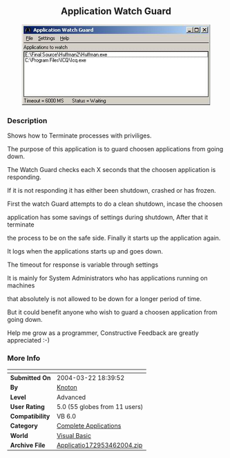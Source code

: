 ﻿<div align="center">

## Application Watch Guard

<img src="PIC200446254561872.jpg">
</div>

### Description

Shows how to Terminate processes with priviliges.

The purpose of this application is to guard choosen applications from going down.

The Watch Guard checks each X seconds that the choosen application is responding.

If it is not responding it has either been shutdown, crashed or has frozen.

First the watch Guard attempts to do a clean shutdown, incase the choosen

application has some savings of settings during shutdown, After that it terminate

the process to be on the safe side. Finally it starts up the application again.

It logs when the applications starts up and goes down.

The timeout for response is variable through settings

It is mainly for System Administrators who has applications running on machines

that absolutely is not allowed to be down for a longer period of time.

But it could benefit anyone who wish to guard a choosen application from going down.

Help me grow as a programmer, Constructive Feedback are greatly appreciated :-)
 
### More Info
 


<span>             |<span>
---                |---
**Submitted On**   |2004-03-22 18:39:52
**By**             |[Knoton](https://github.com/Planet-Source-Code/PSCIndex/blob/master/ByAuthor/knoton.md)
**Level**          |Advanced
**User Rating**    |5.0 (55 globes from 11 users)
**Compatibility**  |VB 6\.0
**Category**       |[Complete Applications](https://github.com/Planet-Source-Code/PSCIndex/blob/master/ByCategory/complete-applications__1-27.md)
**World**          |[Visual Basic](https://github.com/Planet-Source-Code/PSCIndex/blob/master/ByWorld/visual-basic.md)
**Archive File**   |[Applicatio172953462004\.zip](https://github.com/Planet-Source-Code/knoton-application-watch-guard__1-52919/archive/master.zip)








